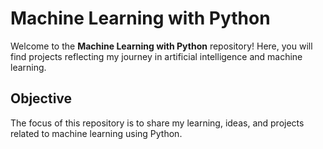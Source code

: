 # Machine Learning with Python

Welcome to the **Machine Learning with Python** repository! Here, you will find projects reflecting my journey in artificial intelligence and machine learning.

## Objective

The focus of this repository is to share my learning, ideas, and projects related to machine learning using Python.



